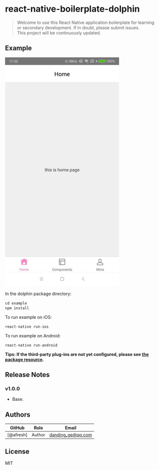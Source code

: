 # react-native-boilerplate-dolphin

> Welcome to use this React Native application boilerplate for learning or secondary development. If in doubt, please submit issues.  
> This project will be continuously updated.

## Example

![demo](./docs/demo.jpg 'demo')

In the dolphin package directory:
```
cd example
npm install
```
To run example on iOS:
```
react-native run-ios
```
To run example on Android:
```
react-native run-android
```
**Tips: If the third-party plug-ins are not yet configured, please see [the package resource](https://github.com/afresh/react-native-boilerplate-dolphin/blob/master/docs/package.md).**

## Release Notes

### v1.0.0
 * Base.

## Authors

| GitHub        | Role    | Email                 |
| ------------- | ------- | --------------------- |
| [@afresh]     | Author  | danding_ge@qq.com |

## License

MIT
